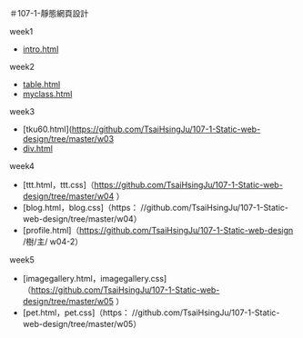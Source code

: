 ＃107-1-靜態網頁設計

week1
* [intro.html](https://github.com/TsaiHsingJu/107-1-Static-web-design/tree/master/w01)


week2
* [table.html](https://github.com/TsaiHsingJu/107-1-Static-web-design/tree/master/w02 )
*  [myclass.html](https://github.com/TsaiHsingJu/107-1-Static-web-design/tree/master/w02-2)



week3
* [tku60.html](https://github.com/TsaiHsingJu/107-1-Static-web-design/tree/master/w03
*  [div.html](https://github.com/TsaiHsingJu/107-1-Static-web-design/tree/master/w03-2)




week4 
* [ttt.html，ttt.css]（https://github.com/TsaiHsingJu/107-1-Static-web-design/tree/master/w04 ）
*  [blog.html，blog.css]（https： //github.com/TsaiHsingJu/107-1-Static-web-design/tree/master/w04）
*  [profile.html]（https://github.com/TsaiHsingJu/107-1-Static-web-design /樹/主/ w04-2）






week5 
* [imagegallery.html，imagegallery.css]（https://github.com/TsaiHsingJu/107-1-Static-web-design/tree/master/w05 ）
*  [pet.html，pet.css]（https： //github.com/TsaiHsingJu/107-1-Static-web-design/tree/master/w05）



<!--stackedit_data:
eyJoaXN0b3J5IjpbLTMzMzcxOTE5XX0=
-->